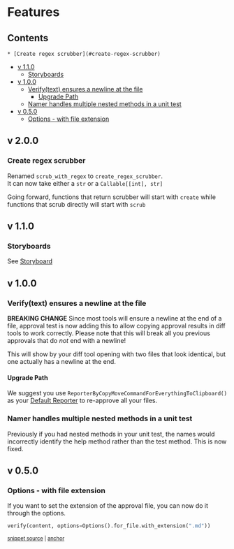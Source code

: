 # Features

<!-- toc -->
## Contents

    * [Create regex scrubber](#create-regex-scrubber)
  * [v 1.1.0](#v-110)
    * [Storyboards](#storyboards)
  * [v 1.0.0](#v-100)
    * [Verify(text) ensures a newline at the file](#verifytext-ensures-a-newline-at-the-file)
      * [Upgrade Path](#upgrade-path)
    * [Namer handles multiple nested methods in a unit test](#namer-handles-multiple-nested-methods-in-a-unit-test)
  * [v 0.5.0](#v-050)
    * [Options - with file extension](#options---with-file-extension)<!-- endToc -->
## v 2.0.0
    
### Create regex scrubber
Renamed `scrub_with_regex` to `create_regex_scrubber`.  
It can now take either a `str` or a `Callable[[int], str]`

Going forward, functions that return scrubber will start with `create` while functions that scrub directly will start with `scrub`

## v 1.1.0

### Storyboards
See [Storyboard](reference/storyboard.md)
    
## v 1.0.0

### Verify(text) ensures a newline at the file
**BREAKING CHANGE**
Since most tools will ensure a newline at the end of a file, approval test is now
adding this to allow copying approval results in diff tools to work correctly.
Please note that this will break all you previous approvals that do *not* end with
a newline!

This will show by your diff tool opening with two files that look identical, but
one actually has a newline at the end.

#### Upgrade Path
We suggest you use `ReporterByCopyMoveCommandForEverythingToClipboard()` as your [Default Reporter](configuration.md#how-to-configure-a-default-reporter-for-your-system) to re-approve all your files.

### Namer handles multiple nested methods in a unit test
Previously if you had nested methods in your unit test, the names would incorrectly
identify the help method rather than the test method. This is now fixed.

## v 0.5.0
### Options - with file extension
If you want to set the extension of the approval file, you can now do it through the options.

<!-- snippet: options_with_file_extension -->
<a id='snippet-options_with_file_extension'></a>
```py
verify(content, options=Options().for_file.with_extension(".md"))
```
<sup><a href='/tests/test_options.py#L63-L65' title='Snippet source file'>snippet source</a> | <a href='#snippet-options_with_file_extension' title='Start of snippet'>anchor</a></sup>
<!-- endSnippet -->
